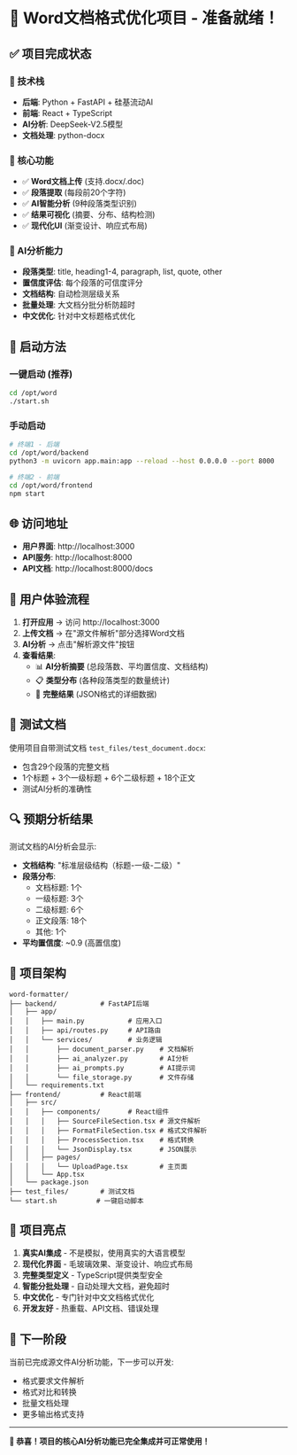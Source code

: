 # 🎉 Word文档格式优化项目 - 准备就绪！

## ✅ 项目完成状态

### 🔧 技术栈
- **后端**: Python + FastAPI + 硅基流动AI
- **前端**: React + TypeScript  
- **AI分析**: DeepSeek-V2.5模型
- **文档处理**: python-docx

### 🚀 核心功能 
- ✅ **Word文档上传** (支持.docx/.doc)
- ✅ **段落提取** (每段前20个字符)
- ✅ **AI智能分析** (9种段落类型识别)
- ✅ **结果可视化** (摘要、分布、结构检测)
- ✅ **现代化UI** (渐变设计、响应式布局)

### 🧠 AI分析能力
- **段落类型**: title, heading1-4, paragraph, list, quote, other
- **置信度评估**: 每个段落的可信度评分  
- **文档结构**: 自动检测层级关系
- **批量处理**: 大文档分批分析防超时
- **中文优化**: 针对中文标题格式优化

## 🎯 启动方法

### 一键启动 (推荐)
```bash
cd /opt/word
./start.sh
```

### 手动启动
```bash
# 终端1 - 后端
cd /opt/word/backend
python3 -m uvicorn app.main:app --reload --host 0.0.0.0 --port 8000

# 终端2 - 前端  
cd /opt/word/frontend
npm start
```

## 🌐 访问地址
- **用户界面**: http://localhost:3000
- **API服务**: http://localhost:8000
- **API文档**: http://localhost:8000/docs

## 🎪 用户体验流程

1. **打开应用** → 访问 http://localhost:3000
2. **上传文档** → 在"源文件解析"部分选择Word文档
3. **AI分析** → 点击"解析源文件"按钮
4. **查看结果**:
   - 📊 **AI分析摘要** (总段落数、平均置信度、文档结构)
   - 📋 **类型分布** (各种段落类型的数量统计)
   - 📄 **完整结果** (JSON格式的详细数据)

## 📁 测试文档

使用项目自带测试文档 `test_files/test_document.docx`:
- 包含29个段落的完整文档
- 1个标题 + 3个一级标题 + 6个二级标题 + 18个正文
- 测试AI分析的准确性

## 🔍 预期分析结果

测试文档的AI分析会显示:
- **文档结构**: "标准层级结构（标题-一级-二级）"
- **段落分布**: 
  - 文档标题: 1个
  - 一级标题: 3个  
  - 二级标题: 6个
  - 正文段落: 18个
  - 其他: 1个
- **平均置信度**: ~0.9 (高置信度)

## 🚧 项目架构

```
word-formatter/
├── backend/           # FastAPI后端
│   ├── app/
│   │   ├── main.py           # 应用入口
│   │   ├── api/routes.py     # API路由
│   │   └── services/         # 业务逻辑
│   │       ├── document_parser.py    # 文档解析
│   │       ├── ai_analyzer.py        # AI分析
│   │       ├── ai_prompts.py         # AI提示词
│   │       └── file_storage.py       # 文件存储
│   └── requirements.txt
├── frontend/          # React前端
│   ├── src/
│   │   ├── components/       # React组件
│   │   │   ├── SourceFileSection.tsx # 源文件解析
│   │   │   ├── FormatFileSection.tsx # 格式文件解析
│   │   │   ├── ProcessSection.tsx    # 格式转换
│   │   │   └── JsonDisplay.tsx       # JSON展示
│   │   ├── pages/
│   │   │   └── UploadPage.tsx        # 主页面
│   │   └── App.tsx
│   └── package.json
├── test_files/        # 测试文档
└── start.sh          # 一键启动脚本
```

## 🎊 项目亮点

1. **真实AI集成** - 不是模拟，使用真实的大语言模型
2. **现代化界面** - 毛玻璃效果、渐变设计、响应式布局
3. **完整类型定义** - TypeScript提供类型安全
4. **智能分批处理** - 自动处理大文档，避免超时
5. **中文优化** - 专门针对中文文档格式优化
6. **开发友好** - 热重载、API文档、错误处理

## 🔮 下一阶段

当前已完成源文件AI分析功能，下一步可以开发:
- 格式要求文件解析
- 格式对比和转换  
- 批量文档处理
- 更多输出格式支持

---

**🎉 恭喜！项目的核心AI分析功能已完全集成并可正常使用！**